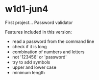 # w1d1-jun4
First project... Password validator

Features included in this version:

- read a password from the command line
- check if it is long
- combination of numbers and letters
- not '123456' or 'password'
- try to add symbols
- upper and lower case
- minimum length
